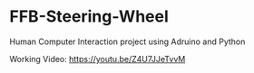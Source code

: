 # FFB-Steering-Wheel
Human Computer Interaction project using Adruino and Python

Working Video: https://youtu.be/Z4U7JJeTvvM


